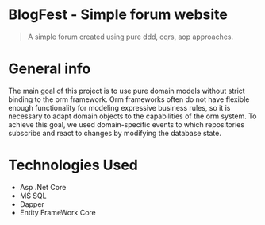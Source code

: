 # BlogFest - Simple forum website
> A simple forum created using pure ddd, cqrs, aop approaches.

# General info
The main goal of this project is to use pure domain models without strict binding to the orm framework.
Orm frameworks often do not have flexible enough functionality for modeling expressive business rules, 
so it is necessary to adapt domain objects to the capabilities of the orm system.
To achieve this goal, we used domain-specific events to which repositories subscribe and react to changes by modifying the database state.

# Technologies Used
* Asp .Net Core
* MS SQL
* Dapper
* Entity FrameWork Core
